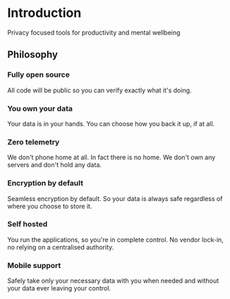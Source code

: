 # Introduction

Privacy focused tools for productivity and mental wellbeing

## Philosophy

### Fully open source

All code will be public so you can verify exactly what it's doing.

### You own your data

Your data is in your hands. You can choose how you back it up, if at all.

### Zero telemetry

We don't phone home at all. In fact there is no home. We don't own any servers and don't hold any data.

### Encryption by default

Seamless encryption by default. So your data is always safe regardless of where you choose to store it.

### Self hosted

You run the applications, so you're in complete control. No vendor lock-in, no relying on a centralised authority.

### Mobile support

Safely take only your necessary data with you when needed and without your data ever leaving your control.